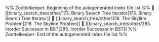 %% Zoottelkeeper: Beginning of the autogenerated index file list  %%
📄 [[binary_search_tree/other/173. Binary Search Tree Iterator|173. Binary Search Tree Iterator]]
📄 [[binary_search_tree/other/218. The Skyline Problem|218. The Skyline Problem]]
📄 [[binary_search_tree/other/285. Inorder Successor in BST|285. Inorder Successor in BST]]
%% Zoottelkeeper: End of the autogenerated index file list  %%
